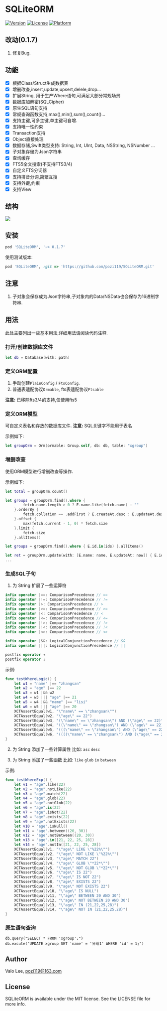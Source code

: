 # SQLiteORM

[![Version](https://img.shields.io/cocoapods/v/SQLiteORM.svg?style=flat)](https://cocoapods.org/pods/SQLiteORM)
[![License](https://img.shields.io/cocoapods/l/SQLiteORM.svg?style=flat)](https://cocoapods.org/pods/SQLiteORM)
[![Platform](https://img.shields.io/cocoapods/p/SQLiteORM.svg?style=flat)](https://cocoapods.org/pods/SQLiteORM)

## 改动(0.1.7)
1. 修复Bug.

## 功能
* [x] 根据Class/Struct生成数据表
* [x] 增删改查,insert,update,upsert,delele,drop...
* [x] 扩展String, 用于生产Where语句,可满足大部分常规场景
* [x] 数据库加解密(SQLCipher)
* [x] 原生SQL语句支持
* [x] 常规查询函数支持,max(),min(),sum(),count()...
* [x] 支持主键,可多主键,单主键可自增.
* [x] 支持唯一性约束
* [x] Transaction支持
* [x] Object直接处理
* [x] 数据存储,Swift类型支持: String, Int, UInt, Data, NSString, NSNumber ...
* [x] 子对象存储为Json字符串
* [x] 查询缓存
* [x] FTS5全文搜索(不支持FTS3/4)
* [x] 自定义FTS分词器
* [x] 支持拼音分词,简繁互搜
* [x] 支持外键,约束
* [x] 支持View

## 结构
![](SQLiteORM.png)

## 安装
```ruby
pod 'SQLiteORM', '~> 0.1.7'
```
使用测试版本:
```ruby
pod 'SQLiteORM', :git => 'https://github.com/pozi119/SQLiteORM.git'
```
## 注意
1. 子对象会保存成为Json字符串,子对象内的Data/NSData也会保存为16进制字符串.

## 用法
此处主要列出一些基本用法,详细用法请阅读代码注释.

### 打开/创建数据库文件
```swift
let db = Database(with: path)
```

### 定义ORM配置
1. 手动创建`PlainConfig` / `FtsConfig`.
2. 普通表适配协议`Ormable`, fts表适配协议`Ftsable`

**注意:** 已移除fts3/4的支持,仅使用fts5

### 定义ORM模型 
可自定义表名和存放的数据库文件.
**注意:** SQL关键字不能用于表名

示例如下:

```swift
let groupOrm = Orm(ormable: Group.self, db: db, table: "xgroup")        
```

### 增删改查
使用ORM模型进行增删改查等操作.

示例如下:

```swift
let total = groupOrm.count()

let groups = groupOrm.find().where {
        fetch.name.length > 0 ? E.name.like(fetch.name) : ""
    }.orderBy {
        fetch.collation == .addFirst ? E.createAt.desc : E.updateAt.desc
    }.offset {
        max(fetch.current - 1, 0) * fetch.size
    }.limit {
        fetch.size
    }.allItems()

let groups = groupOrm.find().where { E.id.in(ids) }.allItems()

let ret = groupOrm.update(with: [E.name: name, E.updateAt: now]) { E.id |== id }
...
```

### 生成SQL子句
1. 为 String 扩展了一些运算符
```swift
infix operator |==: ComparisonPrecedence // ==
infix operator |!=: ComparisonPrecedence // !=
infix operator |>: ComparisonPrecedence // >
infix operator |>=: ComparisonPrecedence // >=
infix operator |<: ComparisonPrecedence // <
infix operator |<=: ComparisonPrecedence // <=
infix operator |!>: ComparisonPrecedence // !>
infix operator |!<: ComparisonPrecedence // !<
infix operator |<>: ComparisonPrecedence // <>

infix operator |&&: LogicalConjunctionPrecedence // &&
infix operator |||: LogicalConjunctionPrecedence // ||

postfix operator ↑
postfix operator ↓
```
示例: 
```swift
func testWhereLogic() {
    let w1 = "name" |== "zhangsan"
    let w2 = "age" |== 22
    let w3 = w1 |&& w2
    let w4 = w3 ||| "age" |== 21
    let w5 = w4 |&& "name" |== "lisi"
    let w6 = w5 ||| "age" |== 20
    XCTAssertEqual(w1, "\"name\" == \"zhangsan\"")
    XCTAssertEqual(w2, "\"age\" == 22")
    XCTAssertEqual(w3, "(\"name\" == \"zhangsan\") AND (\"age\" == 22)")
    XCTAssertEqual(w4, "((\"name\" == \"zhangsan\") AND (\"age\" == 22)) OR (\"age\" == 21)")
    XCTAssertEqual(w5, "(((\"name\" == \"zhangsan\") AND (\"age\" == 22)) OR (\"age\" == 21)) AND (\"name\" == \"lisi\")")
    XCTAssertEqual(w6, "((((\"name\" == \"zhangsan\") AND (\"age\" == 22)) OR (\"age\" == 21)) AND (\"name\" == \"lisi\")) OR (\"age\" == 20)")
}
```

2. 为 String 添加了一些计算属性
比如: `asc` `desc`

3. 为 String 添加了一些函数
比如: `like` `glob` `in` `between`

示例:
```swift
func testWhereExp() {
    let v1 = "age".like(22)
    let v2 = "age".notLike(22)
    let v3 = "age".match(22)
    let v4 = "age".glob(22)
    let v5 = "age".notGlob(22)
    let v6 = "age".is(22)
    let v7 = "age".isNot(22)
    let v8 = "age".exists(22)
    let v9 = "age".notExists(22)
    let v10 = "age".isNull()
    let v11 = "age".between((20, 30))
    let v12 = "age".notBetween((20, 30))
    let v13 = "age".in([21, 22, 25, 28])
    let v14 = "age".notIn([21, 22, 25, 28])
    XCTAssertEqual(v1, "\"age\" LIKE \"%22%\"")
    XCTAssertEqual(v2, "\"age\" NOT LIKE \"%22%\"")
    XCTAssertEqual(v3, "\"age\" MATCH 22")
    XCTAssertEqual(v4, "\"age\" GLOB \"*22*\"")
    XCTAssertEqual(v5, "\"age\" NOT GLOB \"*22*\"")
    XCTAssertEqual(v6, "\"age\" IS 22")
    XCTAssertEqual(v7, "\"age\" IS NOT 22")
    XCTAssertEqual(v8, "\"age\" EXISTS 22")
    XCTAssertEqual(v9, "\"age\" NOT EXISTS 22")
    XCTAssertEqual(v10, "\"age\" IS NULL")
    XCTAssertEqual(v11, "\"age\" BETWEEN 20 AND 30")
    XCTAssertEqual(v12, "\"age\" NOT BETWEEN 20 AND 30")
    XCTAssertEqual(v13, "\"age\" IN (21,22,25,28)")
    XCTAssertEqual(v14, "\"age\" NOT IN (21,22,25,28)")
}
```

### 原生语句查询
```
db.query("SELECT * FROM 'xgroup';")
db.excute("UPDATE xgroup SET 'name' = '分组1' WHERE 'id' = 1;")
```

## Author

Valo Lee, pozi119@163.com

## License

SQLiteORM is available under the MIT license. See the LICENSE file for more info.
